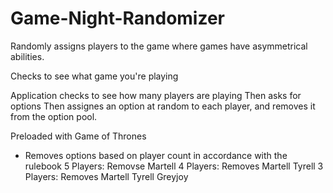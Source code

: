 # Game-Night-Randomizer
Randomly assigns players to the game where games have asymmetrical abilities. 

Checks to see what game you're playing

Application checks to see how many players are playing
Then asks for options
Then assignes an option at random to each player, and removes it from the option pool.

Preloaded with Game of Thrones
- Removes options based on player count in accordance with the rulebook
  5 Players: Removse Martell
  4 Players: Removes Martell Tyrell
  3 Players: Removes Martell Tyrell Greyjoy
